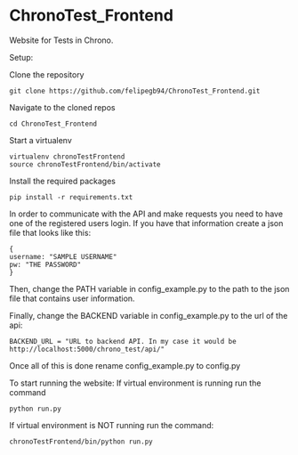 # ChronoTest_Frontend
Website for Tests in Chrono.

Setup:

Clone the repository
```
git clone https://github.com/felipegb94/ChronoTest_Frontend.git
```
Navigate to the cloned repos
```
cd ChronoTest_Frontend
```
Start a virtualenv
```
virtualenv chronoTestFrontend
source chronoTestFrontend/bin/activate
```

Install the required packages
```
pip install -r requirements.txt
```

In order to communicate with the API and make requests you need to have one of the registered users login. If you have that information create a json file that looks like this:

```
{
username: "SAMPLE USERNAME"
pw: "THE PASSWORD"
}
```

Then, change the PATH variable in config_example.py to the path to the json file that contains user information. 

Finally, change the BACKEND variable in config_example.py to the url of the api:

```
BACKEND_URL = "URL to backend API. In my case it would be http://localhost:5000/chrono_test/api/"
```

Once all of this is done rename config_example.py to config.py 

To start running the website:
If virtual environment is running run the command
```
python run.py
```
If virtual environment is NOT running run the command:
```
chronoTestFrontend/bin/python run.py
```

